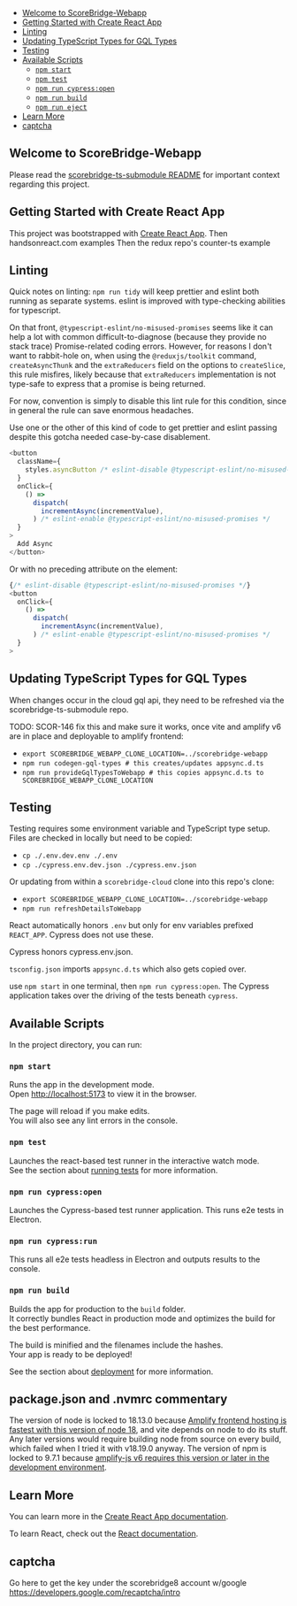 <!-- TOC start (generated with https://github.com/derlin/bitdowntoc) -->

- [Welcome to ScoreBridge-Webapp](#welcome-to-scorebridge-webapp)
- [Getting Started with Create React App](#getting-started-with-create-react-app)
- [Linting](#linting)
- [Updating TypeScript Types for GQL Types](#updating-typescript-types-for-gql-types)
- [Testing](#testing)
- [Available Scripts](#available-scripts)
  - [`npm start`](#npm-start)
  - [`npm test`](#npm-test)
  - [`npm run cypress:open`](#npm-run-cypressopen)
  - [`npm run build`](#npm-run-build)
  - [`npm run eject`](#npm-run-eject)
- [Learn More](#learn-more)
- [captcha](#captcha)

<!-- TOC end -->

## Welcome to ScoreBridge-Webapp

Please read the [scorebridge-ts-submodule README](https://github.com/timheilman/scorebridge-ts-submodule/blob/main/README.md) for important context regarding this project.

## Getting Started with Create React App

This project was bootstrapped with [Create React App](https://github.com/facebook/create-react-app).
Then handsonreact.com examples
Then the redux repo's counter-ts example

## Linting

Quick notes on linting: `npm run tidy` will keep prettier and eslint both running as separate systems.
eslint is improved with type-checking abilities for typescript.

On that front, `@typescript-eslint/no-misused-promises` seems like it can
help a lot with common difficult-to-diagnose (because they provide no stack
trace) Promise-related coding errors. However, for reasons I don't want to
rabbit-hole on, when using the `@reduxjs/toolkit` command, `createAsyncThunk`
and the `extraReducers` field on the options to `createSlice`, this rule
misfires, likely because that `extraReducers` implementation is not type-safe
to express that a promise is being returned.

For now, convention is simply to disable this lint rule for this condition,
since in general the rule can save enormous headaches.

Use one or the other of this kind of code to get prettier and eslint passing
despite this gotcha needed case-by-case disablement.

```typescript jsx
<button
  className={
    styles.asyncButton /* eslint-disable @typescript-eslint/no-misused-promises */
  }
  onClick={
    () =>
      dispatch(
        incrementAsync(incrementValue),
      ) /* eslint-enable @typescript-eslint/no-misused-promises */
  }
>
  Add Async
</button>
```

Or with no preceding attribute on the element:

```typescript jsx
{/* eslint-disable @typescript-eslint/no-misused-promises */}
<button
  onClick={
    () =>
      dispatch(
        incrementAsync(incrementValue),
      ) /* eslint-enable @typescript-eslint/no-misused-promises */
  }
>
```

## Updating TypeScript Types for GQL Types

When changes occur in the cloud gql api, they need to be refreshed via the scorebridge-ts-submodule repo.

TODO: SCOR-146 fix this and make sure it works, once vite and amplify v6 are in place and deployable to amplify frontend:

- `export SCOREBRIDGE_WEBAPP_CLONE_LOCATION=../scorebridge-webapp`
- `npm run codegen-gql-types # this creates/updates appsync.d.ts`
- `npm run provideGqlTypesToWebapp # this copies appsync.d.ts to SCOREBRIDGE_WEBAPP_CLONE_LOCATION`

## Testing

Testing requires some environment variable and TypeScript type setup. Files are checked in locally but need to
be copied:

- `cp ./.env.dev.env ./.env`
- `cp ./cypress.env.dev.json ./cypress.env.json`

Or updating from within a `scorebridge-cloud` clone into this repo's clone:

- `export SCOREBRIDGE_WEBAPP_CLONE_LOCATION=../scorebridge-webapp`
- `npm run refreshDetailsToWebapp`

React automatically honors `.env` but only for env variables prefixed `REACT_APP`. Cypress does not use these.

Cypress honors cypress.env.json.

`tsconfig.json` imports `appsync.d.ts` which also gets copied over.

use `npm start` in one terminal, then `npm run cypress:open`. The Cypress application takes over the driving of the tests beneath
`cypress`.

## Available Scripts

In the project directory, you can run:

### `npm start`

Runs the app in the development mode.\
Open [http://localhost:5173](http://localhost:5173) to view it in the browser.

The page will reload if you make edits.\
You will also see any lint errors in the console.

### `npm test`

Launches the react-based test runner in the interactive watch mode.\
See the section about [running tests](https://facebook.github.io/create-react-app/docs/running-tests) for more information.

### `npm run cypress:open`

Launches the Cypress-based test runner application. This
runs e2e tests in Electron.

### `npm run cypress:run`

This runs all e2e tests headless in Electron and outputs results to the console.

### `npm run build`

Builds the app for production to the `build` folder.\
It correctly bundles React in production mode and optimizes the build for the best performance.

The build is minified and the filenames include the hashes.\
Your app is ready to be deployed!

See the section about [deployment](https://facebook.github.io/create-react-app/docs/deployment) for more information.

## package.json and .nvmrc commentary

The version of node is locked to 18.13.0 because [Amplify frontend hosting is fastest with 
this version of node 18](
https://github.com/aws-amplify/amplify-hosting/issues/3109#issuecomment-1509264093), and vite 
depends on node to do its stuff.  Any later versions would require building node from source on
every build, which failed when I tried it with v18.19.0 anyway.  The version of npm is locked 
to 9.7.1 because [amplify-js v6 requires this version or later in the development environment](
https://docs.amplify.aws/react/build-a-backend/troubleshooting/migrate-from-javascript-v5-to-v6/#step-1-upgrade-your-dev-environment).

## Learn More

You can learn more in the [Create React App documentation](https://facebook.github.io/create-react-app/docs/getting-started).

To learn React, check out the [React documentation](https://reactjs.org/).

## captcha

Go here to get the key under the scorebridge8 account w/google
https://developers.google.com/recaptcha/intro
